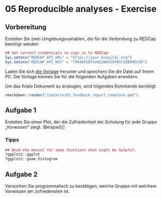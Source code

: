05 Reproducible analyses - Exercise
================

## Vorbereitung

Erstellen Sie zwei Umgebungsvariablen, die für die Verbindung zu REDCap
benötigt werden:

``` r
## Set correct credentials to sign in to REDCap:
Sys.setenv("REDCAP_API_URL" = "https://your.hospital.org")
Sys.setenv("REDCAP_API_KEY" = "7994055EF43AE2B6439FBCF18B09EC0A")
```

Laden Sie sich [die Vorlage](./05_feedback_report_template.qmd) herunter
und speichern Sie die Datei auf Ihrem PC. Die Vorlage können Sie für die
folgenden Aufgaben erweitern.

Um das finale Dokument zu erzeugen, wird folgendes Kommando benötigt:

``` r
rmarkdown::render("/path/to/05_feedback_report_template.qmd")
```

## Aufgabe 1

Erstellen Sie einen Plot, der die Zufriedenheit der Schulung für jede
Gruppe „Vorwissen“ zeigt. (Beispiel)\[\]

### Tipps

``` r
## Read the manual for some functions that might be helpful:
?ggplot2::ggplot
?ggplot2::geom_histogram
```

## Aufgabe 2

Versuchen Sie programmatisch zu bestätigen, welche Gruppe mit welchem
Vorwissen am zufriedensten ist.
